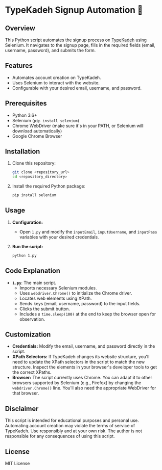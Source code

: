 # TypeKadeh Signup Automation 🚀

## Overview

This Python script automates the signup process on [TypeKadeh](https://typekadeh.com) using Selenium. It navigates to the signup page, fills in the required fields (email, username, password), and submits the form.

## Features

*   Automates account creation on TypeKadeh.
*   Uses Selenium to interact with the website.
*   Configurable with your desired email, username, and password.

## Prerequisites

*   Python 3.6+
*   Selenium (`pip install selenium`)
*   Chrome WebDriver (make sure it's in your PATH, or Selenium will download automatically)
*   Google Chrome Browser

## Installation

1.  Clone this repository:

    ```sh
    git clone <repository_url>
    cd <repository_directory>
    ```
2.  Install the required Python package:

    ```sh
    pip install selenium
    ```

## Usage

1.  **Configuration:**
    *   Open `1.py` and modify the `inputEmail`, `inputUsername`, and `inputPass` variables with your desired credentials.
2.  **Run the script:**

    ```sh
    python 1.py
    ```

## Code Explanation

*   **`1.py`**: The main script.
    *   Imports necessary Selenium modules.
    *   Uses `webdriver.Chrome()` to initialize the Chrome driver.
    *   Locates web elements using XPath.
    *   Sends keys (email, username, password) to the input fields.
    *   Clicks the submit button.
    *   Includes a `time.sleep(100)` at the end to keep the browser open for observation.

## Customization

*   **Credentials:** Modify the email, username, and password directly in the script.
*   **XPath Selectors:** If TypeKadeh changes its website structure, you'll need to update the XPath selectors in the script to match the new structure.  Inspect the elements in your browser's developer tools to get the correct XPaths.
*   **Browser:**  The script currently uses Chrome.  You can adapt it to other browsers supported by Selenium (e.g., Firefox) by changing the `webdriver.Chrome()` line.  You'll also need the appropriate WebDriver for that browser.

## Disclaimer

This script is intended for educational purposes and personal use. Automating account creation may violate the terms of service of TypeKadeh. Use responsibly and at your own risk.  The author is not responsible for any consequences of using this script.

## License

MIT License